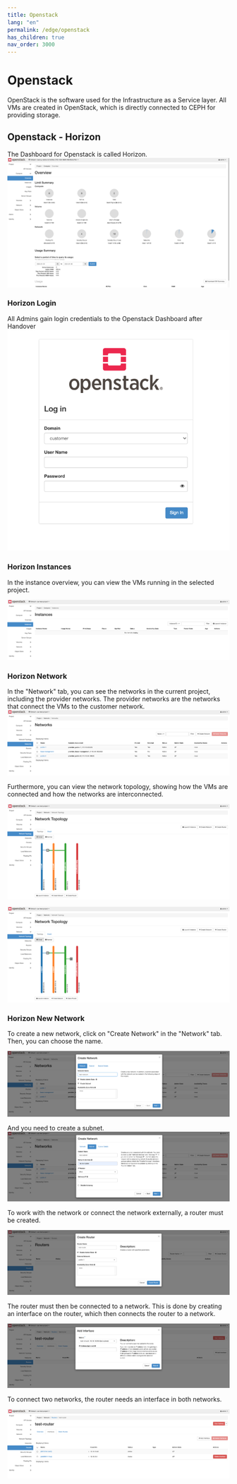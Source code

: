 ```yaml
---
title: Openstack
lang: "en"
permalink: /edge/openstack
has_children: true
nav_order: 3000
---
```


# Openstack

OpenStack is the software used for the Infrastructure as a Service layer.
All VMs are created in OpenStack, which is directly connected to CEPH for providing storage.

## Openstack - Horizon

The Dashboard for Openstack is called Horizon.
![Openstack Overview](./openstack_overview.png)

### Horizon Login

All Admins gain login credentials to the Openstack Dashboard after Handover
![Openstack Login](./openstack_login.png)

### Horizon Instances
In the instance overview, you can view the VMs running in the selected project.

![Openstack Instances](./openstack_instances.png)

### Horizon Network
In the "Network" tab, you can see the networks in the current project, including the provider networks. The provider networks are the networks that connect the VMs to the customer network.
![Openstack Network](./openstack_network.png)

Furthermore, you can view the network topology, showing how the VMs are connected and how the networks are interconnected.


![Openstack Toplogy without VM](./openstack_network_topology_1.png)

![Openstack Toplogy with VM](./openstack_network_topology_2.png)


### Horizon New Network
To create a new network, click on "Create Network" in the "Network" tab.
Then, you can choose the name.

![Openstack New Network](./openstack_new_network.png)

And you need to create a subnet.
![Openstack New Network define subnet](./openstack_new_subnet.png)

To work with the network or connect the network externally, a router must be created.

![Openstack New Router](./openstack_new_router.png)

The router must then be connected to a network.
This is done by creating an interface on the router, which then connects the router to a network.

![Openstack add Interface to Router](./openstack_new_router_-_add_interface.png)

To connect two networks, the router needs an interface in both networks.

![Openstack Router with two interfaces](./openstack_new_router_-_interfaces.png)
